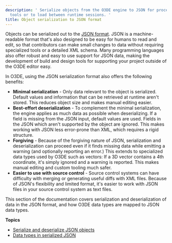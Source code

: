 ```yaml
---
description: ' Serialize objects from the O3DE engine to JSON for processing by other
  tools or to load between runtime sessions. '
title: Object serialization to JSON format
---
```


 Objects can be serialized out to the [JSON format](http://json.org). JSON is a machine-readable format that's also designed to be easy for humans to read and edit, so that contributors can make small changes to data without requiring specialized tools or a detailed XML schema. Many programming languages also offer robust and easy to use support for JSON data, making the development of build and design tools for supporting your project outside of the O3DE editor easy.

 In O3DE, using the JSON serialization format also offers the following benefits:
+  **Minimal serialization** - Only data relevant to the object is serialized. Default values and information that can be retrieved at runtime aren't stored. This reduces object size and makes manual editing easier.
+  **Best-effort deserialization** - To complement the minimal serialization, the engine applies as much data as possible when deserializing. If a field is missing from the JSON input, default values are used. Fields in the JSON which aren't supported by the object are ignored. This makes working with JSON less error-prone than XML, which requires a rigid structure.
+  **Forgiving** - Because of the forgiving nature of JSON, serialization and deserialization can proceed even if it finds missing data while emitting a warning (and optionally reporting an error.) This extends to specialized data types used by O3DE such as vectors: If a 3D vector contains a 4th coordinate, it's simply ignored and a warning is reported. This makes manual editing and custom tooling much safer.
+  **Easier to use with source control** - Source control systems can have difficulty with merging or generating useful diffs with XML files. Because of JSON's flexibility and limited format, it's easier to work with JSON files in your source control system as text files.

 This section of the documentation covers serialization and deserialization of data in the JSON format, and how O3DE data types are mapped to JSON data types.

**Topics**
+ [Serialize and deserialize JSON objects](/docs/user-guide/engine/serialization/json-serialize-deserialize/)
+ [Data types in serialized JSON](/docs/user-guide/engine/serialization/json-data-types/)
